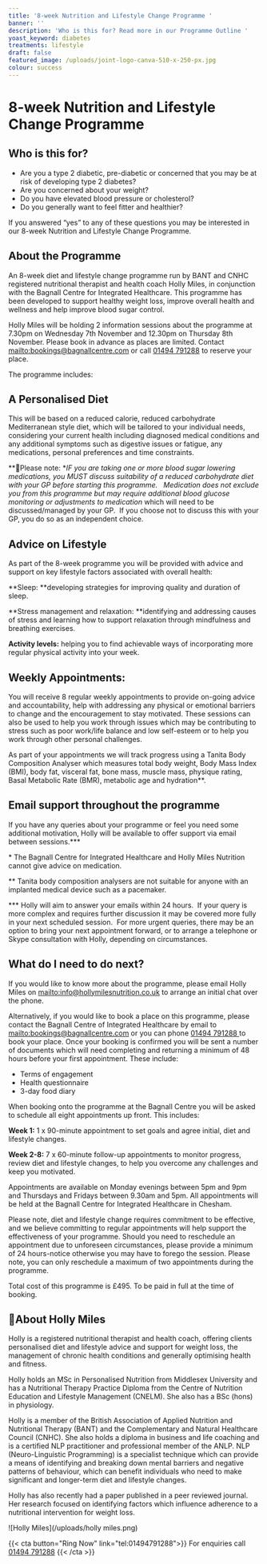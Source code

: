 ```yaml
---
title: '8-week Nutrition and Lifestyle Change Programme '
banner: ''
description: 'Who is this for? Read more in our Programme Outline '
yoast_keyword: diabetes
treatments: lifestyle
draft: false
featured_image: /uploads/joint-logo-canva-510-x-250-px.jpg
colour: success
---
```

# 8-week Nutrition and Lifestyle Change Programme 

## Who is this for?

* Are you a type 2 diabetic, pre-diabetic or concerned that you may be at risk of developing type 2 diabetes?
* Are you concerned about your weight?
* Do you have elevated blood pressure or cholesterol?
* Do you generally want to feel fitter and healthier?

If you answered “yes” to any of these questions you may be interested in our 8-week Nutrition and Lifestyle Change Programme. 

## About the Programme

An 8-week diet and lifestyle change programme run by BANT and CNHC registered nutritional therapist and health coach Holly Miles, in conjunction with the Bagnall Centre for Integrated Healthcare. This programme has been developed to support healthy weight loss, improve overall health and wellness and help improve blood sugar control. 

Holly Miles will be holding 2 information sessions about the programme at 7.30pm on Wednesday 7th November and 12.30pm on Thursday 8th November. Please book in advance as places are limited. Contact <mailto:bookings@bagnallcentre.com> or call [01494 791288](tel:01494791288) to reserve your place. 

The programme includes:

## A Personalised Diet

This will be based on a reduced calorie, reduced carbohydrate Mediterranean style diet, which will be tailored to your individual needs, considering your current health including diagnosed medical conditions and any additional symptoms such as digestive issues or fatigue, any medications, personal preferences and time constraints. 

**Please note: **IF you are taking one or more blood sugar lowering medications, you MUST discuss suitability of a reduced carbohydrate diet with your GP before starting this programme.   Medication does not exclude you from this programme but may require additional blood glucose monitoring or adjustments to medication* which will need to be discussed/managed by your GP.  If you choose not to discuss this with your GP, you do so as an independent choice.  

## Advice on Lifestyle

As part of the 8-week programme you will be provided with advice and support on key lifestyle factors associated with overall health:

**Sleep: **developing strategies for improving quality and duration of sleep.

**Stress management and relaxation: **identifying and addressing causes of stress and learning how to support relaxation through mindfulness and breathing exercises. 

**Activity levels:** helping you to find achievable ways of incorporating more regular physical activity into your week.  

## Weekly Appointments:  

You will receive 8 regular weekly appointments to provide on-going advice and accountability, help with addressing any physical or emotional barriers to change and the encouragement to stay motivated.  These sessions can also be used to help you work through issues which may be contributing to stress such as poor work/life balance and low self-esteem or to help you work through other personal challenges.

As part of your appointments we will track progress using a Tanita Body Composition Analyser which measures total body weight, Body Mass Index (BMI), body fat, visceral fat, bone mass, muscle mass, physique rating, Basal Metabolic Rate (BMR), metabolic age and hydration\*\*.

## Email support throughout the programme

If you have any queries about your programme or feel you need some additional motivation, Holly will be available to offer support via email between sessions.\*\**

\* The Bagnall Centre for Integrated Healthcare and Holly Miles Nutrition cannot give advice on medication.

\*\* Tanita body composition analysers are not suitable for anyone with an implanted medical device such as a pacemaker.  

\*\** Holly will aim to answer your emails within 24 hours.  If your query is more complex and requires further discussion it may be covered more fully in your next scheduled session.  For more urgent queries, there may be an option to bring your next appointment forward, or to arrange a telephone or Skype consultation with Holly, depending on circumstances.

## What do I need to do next?

If you would like to know more about the programme, please email Holly Miles on <mailto:info@hollymilesnutrition.co.uk> to arrange an initial chat over the phone.  

Alternatively, if you would like to book a place on this programme, please contact the Bagnall Centre of Integrated Healthcare by email to <mailto:bookings@bagnallcentre.com> or you can phone [01494 791288 ](tel:01494791288)to book your place.  Once your booking is confirmed you will be sent a number of documents which will need completing and returning a minimum of 48 hours before your first appointment.  These include:

* Terms of engagement 
* Health questionnaire 
* 3-day food diary 

When booking onto the programme at the Bagnall Centre you will be asked to schedule all eight appointments up front.  This includes:

**Week 1:** 
1 x 90-minute appointment to set goals and agree initial, diet and lifestyle changes.

**Week 2-8:** 
7 x 60-minute follow-up appointments to monitor progress, review diet and lifestyle changes, to help you overcome any challenges and keep you motivated.

Appointments are available on Monday evenings between 5pm and 9pm and Thursdays and Fridays between 9.30am and 5pm.  All appointments will be held at the Bagnall Centre for Integrated Healthcare in Chesham.

Please note, diet and lifestyle change requires commitment to be effective, and we believe committing to regular appointments will help support the effectiveness of your programme.   Should you need to reschedule an appointment due to unforeseen circumstances, please provide a minimum of 24 hours-notice otherwise you may have to forego the session.   Please note, you can only reschedule a maximum of two appointments during the programme.

Total cost of this programme is £495.  To be paid in full at the time of booking.

## About Holly Miles

Holly is a registered nutritional therapist and health coach, offering clients personalised diet and lifestyle advice and support for weight loss, the management of chronic health conditions and generally optimising health and fitness.

Holly holds an MSc in Personalised Nutrition from Middlesex University and has a Nutritional Therapy Practice Diploma from the Centre of Nutrition Education and Lifestyle Management (CNELM).  She also has a BSc (hons) in physiology.

Holly is a member of the British Association of Applied Nutrition and Nutritional Therapy (BANT) and the Complementary and Natural Healthcare Council (CNHC).  She also holds a diploma in business and life coaching and is a certified NLP practitioner and professional member of the ANLP.  NLP (Neuro-Linguistic Programming) is a specialist technique which can provide a means of identifying and breaking down mental barriers and negative patterns of behaviour, which can benefit individuals who need to make significant and longer-term diet and lifestyle changes.

Holly has also recently had a paper published in a peer reviewed journal.  Her research focused on identifying factors which influence adherence to a nutritional intervention for weight loss.  

![Holly Miles](/uploads/holly miles.png)

{{< cta button="Ring Now" link="tel:01494791288">}}
For enquiries call [01494 791288](tel:01494791288)
{{< /cta >}}
